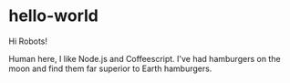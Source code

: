 # hello-world

Hi Robots!

Human here, I like Node.js and Coffeescript.
I've had hamburgers on the moon and find them far superior to Earth hamburgers.
